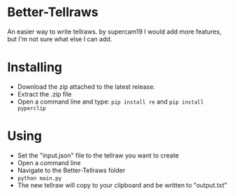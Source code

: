# Better-Tellraws
 An easier way to write tellraws.
by supercam19
I would add more features, but I'm not sure what else I can add.

# Installing
- Download the zip attached to the latest release.
- Extract the .zip file
- Open a command line and type:
`pip install re`
and
`pip install pyperclip`

# Using
- Set the "input.json" file to the tellraw you want to create
- Open a command line
- Navigate to the Better-Tellraws folder
- `python main.py`
- The new tellraw will copy to your clipboard and be written to "output.txt"
